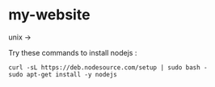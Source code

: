 # my-website

unix ->

Try these commands to install nodejs :

```
curl -sL https://deb.nodesource.com/setup | sudo bash -
sudo apt-get install -y nodejs
```
